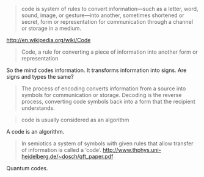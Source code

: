 > code is system of rules to convert information—such as a letter, word, sound, image, or gesture—into another, sometimes shortened or secret, form or representation for communication through a channel or storage in a medium.

http://en.wikipedia.org/wiki/Code

> Code, a rule for converting a piece of information into another form or representation

So the mind codes information. It transforms information into signs. Are signs and types the same?

> The process of encoding converts information from a source into symbols for communication or storage. Decoding is the reverse process, converting code symbols back into a form that the recipient understands.

> code is usually considered as an algorithm

A code is an algorithm.

> In semiotics a system of symbols with given rules that allow transfer of information is called a ‘code’.
http://www.thphys.uni-heidelberg.de/~dosch/qft_paper.pdf

Quantum codes.
